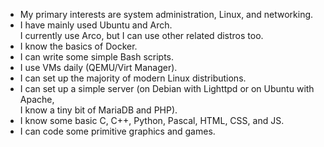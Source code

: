 - My primary interests are system administration, Linux, and networking.
- I have mainly used Ubuntu and Arch. <br />I currently use Arco, but I can use other related distros too.
- I know the basics of Docker.
- I can write some simple Bash scripts.
- I use VMs daily (QEMU/Virt Manager).
- I can set up the majority of modern Linux distributions.
- I can set up a simple server (on Debian with Lighttpd or on Ubuntu with Apache, <br />I know a tiny bit of MariaDB and PHP).
- I know some basic C, C++, Python, Pascal, HTML, CSS, and JS. 
- I can code some primitive graphics and games.
